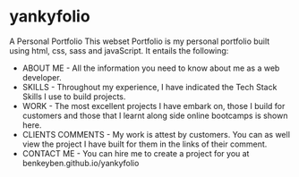 # yankyfolio
A Personal Portfolio
This webset Portfolio is my personal portfolio built using html, css, sass and javaScript. It entails the following:
* ABOUT ME - All the information you need to know about me as a web developer.
* SKILLS - Throughout my experience, I have indicated the Tech Stack Skills I use to build projects.
* WORK - The most excellent projects I have embark on, those I build for customers and those that I learnt along side online bootcamps is shown here.
* CLIENTS COMMENTS - My work is attest by customers. You can as well view the project I have built for them in the links of their comment.
* CONTACT ME - You can hire me to create a project for you at benkeyben.github.io/yankyfolio 
